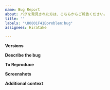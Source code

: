 ```yaml
---
name: Bug Report
about: バグを発見された方は、こちらからご報告ください。
title: ''
labels: "\U0001F41Bproblem:bug"
assignees: Hiratake

---
```


<!-- Thanks for your time to make jao UI better with your feedbacks. -->

**Versions**
<!-- jao UI のバージョン・ブラウザの種類とバージョンなど、バグが発生した環境を記載してください。 -->

**Describe the bug**
<!-- 発見したバグの説明を記載してください。 -->

**To Reproduce**
<!-- 発見したバグを再現するにはどのようにすればよいか、手順を記載してください。 -->

**Screenshots**
<!-- 発見したバグについてのスクリーンショットがある場合は、こちらに追加してください。 -->

**Additional context**
<!-- 上記の他に役に立ちそうな追加の情報があれば、こちらに記載してください。 -->
